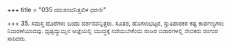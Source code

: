 +++
title = "035 ದರುಶನವನಿತ್ತಖಿಳ ಧರಣೀ"

+++
35. ಸಮಸ್ತ ದೊರೆಗಳು ಬಂದು ದರ್ಶನವನ್ನಿತ್ತರು. ಸೂತರ, ಹೊಗಳುಭಟ್ಟರ,   ಸ್ತುತಿಪಾಠಕರ ಕಷ್ಟ ಕಾರ್ಪಣ್ಯಗಳು ನಿವಾರಣೆಯಾದವು. ಧೃಷ್ಟದ್ಯುಮ್ನನ ಆಜ್ಞೆಯಲ್ಲಿ ಯುದ್ಧಕ್ಕೆ ನಡೆಯಬೇಕೆಂದು ರಾಜರ ಬಿಡಾರಗಳಲ್ಲಿ ಸೇವಕರು ಡಂಗುರ ಸಾರಿದರು.